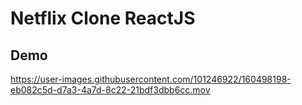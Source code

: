 # Netflix Clone ReactJS
## Demo


https://user-images.githubusercontent.com/101246922/160498198-eb082c5d-d7a3-4a7d-8c22-21bdf3dbb6cc.mov


